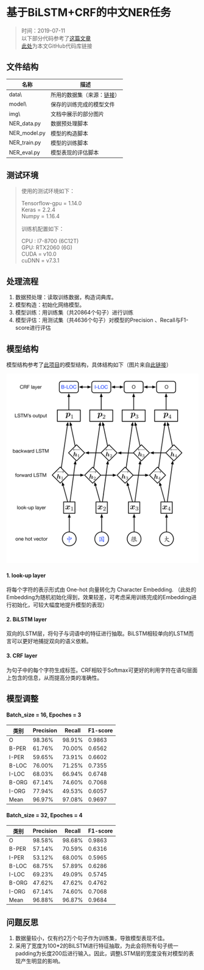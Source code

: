 # 基于BiLSTM+CRF的中文NER任务

> 时间：2019-07-11  
> 以下部分代码参考了[这篇文章](https://www.jianshu.com/p/6668b965583e)  
> [此处](https://github.com/EricZhu-42/NJU_NLP_SummerCamp_2019/tree/master/Week_2/7.8-7.14_NER)为本文GitHub代码库链接

## 文件结构

|   名称   |  描述    |
| ---- | ---- |
|   data\   | 所用的数据集（来源：[链接](https://github.com/zjy-ucas/ChineseNER)） |
|   model\   |  保存的训练完成的模型文件    |
| img\ | 文档中展示的部分图片 |
| NER_data.py | 数据预处理脚本 |
| NER_model.py | 模型的构造脚本 |
| NER_train.py | 模型的训练脚本 |
| NER_eval.py | 模型表现的评估脚本 |
## 测试环境
>使用的测试环境如下：
>
>Tensorflow-gpu = 1.14.0  
>Keras = 2.2.4  
>Numpy = 1.16.4    
>
>训练机配置如下：
>
>CPU : I7-8700 (6C12T)   
>​GPU: RTX2060 (6G)    
>​CUDA = v10.0   
>​cuDNN = v7.3.1  

## 处理流程

1. 数据预处理：读取训练数据，构造词典库。
2. 模型构造：初始化网络模型。
3. 模型训练：用训练集（共20864个句子）进行训练
4. 模型评估：用测试集（共4636个句子）对模型的Precision 、Recall与F1-score进行评估

## 模型结构

模型结构参考了[此项目](https://github.com/Determined22/zh-NER-TF)的模型结构，具体结构如下（图片来自[此链接](https://github.com/Determined22/zh-NER-TF/tree/master/pics)）

![图片](img/pic1.png)

#### 1. look-up layer

将每个字符的表示形式由 One-hot 向量转化为 Character Embedding. （此处的Embedding为随机初始化得到，效果较差，可考虑采用训练完成的Embedding进行初始化，可较大幅度地提升模型的表现）

#### 2. BiLSTM layer

双向的LSTM层，将句子与词语中的特征进行抽取。BiLSTM相较单向的LSTM而言可以更好地捕捉双向的语义依赖。

#### 3. CRF layer

为句子中的每个字符生成标签。CRF相较于Softmax可更好的利用字符在语句层面上包含的信息，从而提高分类的准确性。

## 模型调整

#### Batch_size = 16, Epoches = 3

| 类别  | Precision | Recall | F1-score |
| ----- | --------- | ------ | -------- |
| O     | 98.36%    | 98.91% | 0.9863   |
| B-PER | 61.76%    | 70.00% | 0.6562   |
| I-PER | 59.65%    | 73.91% | 0.6602   |
| B-LOC | 76.00%    | 71.25% | 0.7355   |
| I-LOC | 68.03%    | 66.94% | 0.6748   |
| B-ORG | 67.14%    | 74.60% | 0.7068   |
| I-ORG | 77.94%    | 49.53% | 0.6057   |
| Mean  | 96.97%    | 97.08% | 0.9697   |

#### Batch_size = 32, Epoches = 4

| 类别  | Precision | Recall | F1-score |
| ----- | --------- | ------ | -------- |
| O     | 98.58%    | 98.68% | 0.9863   |
| B-PER | 57.14%    | 70.59% | 0.6316   |
| I-PER | 53.12%    | 68.00% | 0.5965   |
| B-LOC | 68.75%    | 57.89% | 0.6286   |
| I-LOC | 69.23%    | 49.09% | 0.5745   |
| B-ORG | 47.62%    | 47.62% | 0.4762   |
| I-ORG | 67.14%    | 74.60% | 0.7068   |
| Mean  | 96.88%    | 96.87% | 0.9684   |

## 问题反思

1. 数据量较小，仅有约2万个句子作为训练集，导致模型表现不佳。
2. 采用了宽度为100*2的BiLSTM进行特征抽取，为此会将所有句子统一padding为长度200后进行输入。因此，调整LSTM层的宽度没有对模型的表现产生明显的影响。
